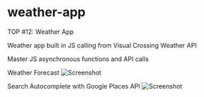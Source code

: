 # weather-app
TOP #12: Weather App

Weather app built in JS calling from Visual Crossing Weather API

Master JS asynchronous functions and API calls

Weather Forecast
![Screenshot](Screenshot.png)

Search Autocomplete with Google Places API
![Screenshot](Screenshot2.png)